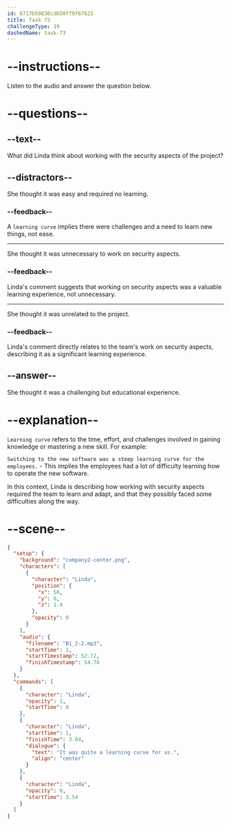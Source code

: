 ```yaml
---
id: 6717b59830cdb50ff9f67623
title: Task 73
challengeType: 19
dashedName: task-73
---
```


<!-- (Audio) Linda: It was quite a learning curve for us. -->

# --instructions--

Listen to the audio and answer the question below.

# --questions--

## --text--

What did Linda think about working with the security aspects of the project?

## --distractors--

She thought it was easy and required no learning.

### --feedback--

A `learning curve` implies there were challenges and a need to learn new things, not ease.

---

She thought it was unnecessary to work on security aspects.

### --feedback--

Linda's comment suggests that working on security aspects was a valuable learning experience, not unnecessary.

---

She thought it was unrelated to the project.

### --feedback--

Linda's comment directly relates to the team's work on security aspects, describing it as a significant learning experience.

## --answer--

She thought it was a challenging but educational experience.

# --explanation--

`Learning curve` refers to the time, effort, and challenges involved in gaining knowledge or mastering a new skill. For example: 

`Switching to the new software was a steep learning curve for the employees.` - This implies the employees had a lot of difficulty learning how to operate the new software.

In this context, Linda is describing how working with security aspects required the team to learn and adapt, and that they possibly faced some difficulties along the way.

# --scene--

```json
{
  "setup": {
    "background": "company2-center.png",
    "characters": [
      {
        "character": "Linda",
        "position": {
          "x": 50,
          "y": 0,
          "z": 1.4
        },
        "opacity": 0
      }
    ],
    "audio": {
      "filename": "B1_2-2.mp3",
      "startTime": 1,
      "startTimestamp": 52.72,
      "finishTimestamp": 54.76
    }
  },
  "commands": [
    {
      "character": "Linda",
      "opacity": 1,
      "startTime": 0
    },
    {
      "character": "Linda",
      "startTime": 1,
      "finishTime": 3.04,
      "dialogue": {
        "text": "It was quite a learning curve for us.",
        "align": "center"
      }
    },
    {
      "character": "Linda",
      "opacity": 0,
      "startTime": 3.54
    }
  ]
}
```

